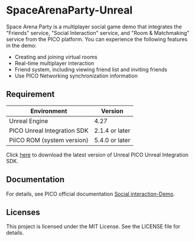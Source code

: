 # SpaceArenaParty-Unreal
Space Arena Party is a multiplayer social game demo that integrates the "Friends" service, "Social Interaction" service, and "Room & Matchmaking" service from the PICO platform. You can experience the following features in the demo:

- Creating and joining virtual rooms
- Real-time multiplayer interaction
- Friend system, including viewing friend list and inviting friends
- Use PICO Networking synchronization information



## Requirement

| Environment          | Version             |
|----------------------|---------------------|
| Unreal Engine        |    4.27    |
| PICO Unreal Integration SDK | 2.1.4 or later          |
| PiICO ROM  (system version)           | 5.4.0 or later     |

Click [here](https://developer-cn.pico-interactive.com/sdk?deviceId=1&platformId=2&itemId=13) to download the latest version of Unreal PICO Unreal Integration SDK.

## Documentation

For details, see PICO official documentation [Social interaction-Demo](https://developer-global.pico-interactive.com/document/unreal/social-interaction-demo/).

## Licenses

This project is licensed under the MIT License. See the LICENSE file for details.
